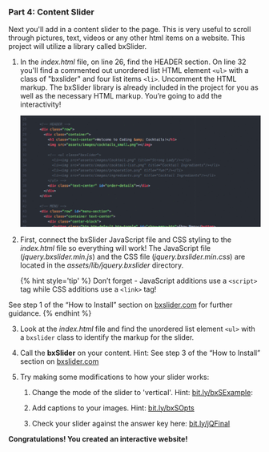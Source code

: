 ### Part 4:  Content Slider

Next you'll add in a content slider to the page.  This is very useful to scroll through pictures, text, videos or any other html items on a website.  This project will utilize a library called bxSlider.

1. In the _index.html_ file, on line 26, find the HEADER section.  On line 32 you'll find a commented out unordered list HTML element `<ul>` with a class of "bxslider" and four list items `<li>`.  Uncomment the HTML markup. The bxSlider library is already included in the project for you as well as the necessary HTML markup.  You’re going to add the interactivity!

   ![](/images/uncomment.gif)

2. First, connect the bxSlider JavaScript file and CSS styling to the _index.html_ file so everything will work!  The JavaScript file (_jquery.bxslider.min.js_) and the CSS file (_jquery.bxslider.min.css_) are located in the _assets/lib/jquery.bxslider_ directory.  

   {% hint style='tip' %}
Don’t forget - JavaScript additions use a `<script>` tag while CSS additions use a `<link>` tag!

See step 1 of the “How to Install” section on [bxslider.com](http://bxslider.com) for further guidance.
   {% endhint %}

3. Look at the _index.html_ file and find the unordered list element `<ul>` with a `bxslider` class to identify the markup for the slider.

4. Call the **bxSlider** on your content.  Hint: See step 3 of  the “How to Install” section on [bxslider.com](http://bxslider.com/)

5. Try making some modifications to how your slider works:

   1. Change the mode of the slider to 'vertical'. Hint: [bit.ly/bxSExample](http://bit.ly/bxSExample):
   2. Add captions to your images. Hint: [bit.ly/bxSOpts](http://bit.ly/bxSOpts)

   3. Check your slider against the answer key here: [bit.ly/jQFinal](http://bit.ly/jQFinal)

**Congratulations!  You created an interactive website!**
